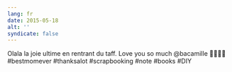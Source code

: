 ```yaml
---
lang: fr
date: 2015-05-18
alt: ''
syndicate: false
---
```


Olala la joie ultime en rentrant du taff. Love you so much @bacamille 💛💜💚💙 #bestmomever #thanksalot #scrapbooking #note #books #DIY
